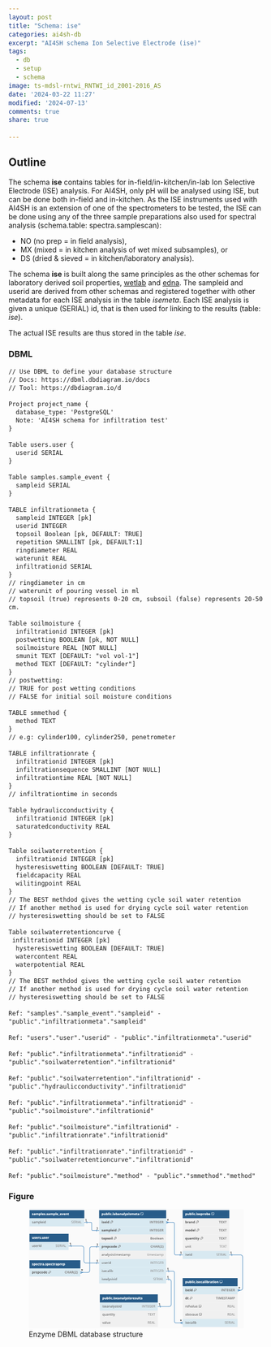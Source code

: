 ```yaml
---
layout: post
title: "Schema: ise"
categories: ai4sh-db
excerpt: "AI4SH schema Ion Selective Electrode (ise)"
tags:
  - db
  - setup
  - schema
image: ts-mdsl-rntwi_RNTWI_id_2001-2016_AS
date: '2024-03-22 11:27'
modified: '2024-07-13'
comments: true
share: true

---
```


## Outline

The schema **ise** contains tables for in-field/in-kitchen/in-lab Ion Selective Electrode (ISE) analysis. For AI4SH, only pH will be analysed using ISE, but can be done both in-field and in-kitchen. As the ISE instruments used with AI4SH is an extension of one of the spectrometers to be tested, the ISE can be done using any of the three sample preparations also used for spectral analysis (schema.table: spectra.samplescan):

- NO (no prep = in field analysis),
- MX (mixed = in kitchen analysis of wet mixed subsamples), or
- DS (dried & sieved = in kitchen/laboratory analysis).

The schema **ise** is built along the same principles as the other schemas for laboratory derived soil properties, [wetlab](../ai4sh-db_wetlab/) and [edna](../ai4sh-db_edna/). The sampleid and userid are derived from other schemas and registered together with other metadata for each ISE analysis in the table _isemeta_. Each ISE analysis is given a unique (SERIAL) id, that is then used for linking to the results (table: _ise_).

The actual ISE results are thus stored in the table _ise_.

### DBML

```
// Use DBML to define your database structure
// Docs: https://dbml.dbdiagram.io/docs
// Tool: https://dbdiagram.io/d

Project project_name {
  database_type: 'PostgreSQL'
  Note: 'AI4SH schema for infiltration test'
}

Table users.user {
  userid SERIAL
}

Table samples.sample_event {
  sampleid SERIAL
}

TABLE infiltrationmeta {
  sampleid INTEGER [pk]
  userid INTEGER
  topsoil Boolean [pk, DEFAULT: TRUE]
  repetition SMALLINT [pk, DEFAULT:1]
  ringdiameter REAL
  waterunit REAL
  infiltrationid SERIAL
}
// ringdiameter in cm
// waterunit of pouring vessel in ml
// topsoil (true) represents 0-20 cm, subsoil (false) represents 20-50 cm.

Table soilmoisture {
  infiltrationid INTEGER [pk]
  postwetting BOOLEAN [pk, NOT NULL]
  soilmoisture REAL [NOT NULL]
  smunit TEXT [DEFAULT: "vol vol-1"]
  method TEXT [DEFAULT: "cylinder"]
}
// postwetting:
// TRUE for post wetting conditions
// FALSE for initial soil moisture conditions

TABLE smmethod {
  method TEXT
}
// e.g: cylinder100, cylinder250, penetrometer

TABLE infiltrationrate {
  infiltrationid INTEGER [pk]
  infiltrationsequence SMALLINT [NOT NULL]
  infiltrationtime REAL [NOT NULL]
}
// infiltrationtime in seconds

Table hydraulicconductivity {
  infiltrationid INTEGER [pk]
  saturatedconductivity REAL
}

Table soilwaterretention {
  infiltrationid INTEGER [pk]
  hysteresiswetting BOOLEAN [DEFAULT: TRUE]
  fieldcapacity REAL
  wilitingpoint REAL
}
// The BEST methdod gives the wetting cycle soil water retention
// If another method is used for drying cycle soil water retention
// hysteresiswetting should be set to FALSE

Table soilwaterretentioncurve {
 infiltrationid INTEGER [pk]
  hysteresiswetting BOOLEAN [DEFAULT: TRUE]
  watercontent REAL
  waterpotential REAL
}
// The BEST methdod gives the wetting cycle soil water retention
// If another method is used for drying cycle soil water retention
// hysteresiswetting should be set to FALSE

Ref: "samples"."sample_event"."sampleid" - "public"."infiltrationmeta"."sampleid"

Ref: "users"."user"."userid" - "public"."infiltrationmeta"."userid"

Ref: "public"."infiltrationmeta"."infiltrationid" - "public"."soilwaterretention"."infiltrationid"

Ref: "public"."soilwaterretention"."infiltrationid" - "public"."hydraulicconductivity"."infiltrationid"

Ref: "public"."infiltrationmeta"."infiltrationid" - "public"."soilmoisture"."infiltrationid"

Ref: "public"."soilmoisture"."infiltrationid" - "public"."infiltrationrate"."infiltrationid"

Ref: "public"."infiltrationrate"."infiltrationid" - "public"."soilwaterretentioncurve"."infiltrationid"

Ref: "public"."soilmoisture"."method" - "public"."smmethod"."method"
```

### Figure

<figure>
<a href="../../images/DBML_schema-ise.png">
<img src="../../images/DBML_schema-ise.png"></a>
<figcaption>Enzyme DBML database structure</figcaption>
</figure>
